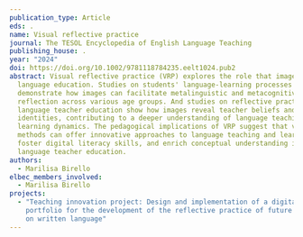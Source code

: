 ```yaml
---
publication_type: Article
eds: .
name: Visual reflective practice
journal: The TESOL Encyclopedia of English Language Teaching
publishing_house: .
year: "2024"
doi: https://doi.org/10.1002/9781118784235.eelt1024.pub2
abstract: Visual reflective practice (VRP) explores the role that images play in
  language education. Studies on students' language‐learning processes
  demonstrate how images can facilitate metalinguistic and metacognitive
  reflection across various age groups. And studies on reflective practice in
  language teacher education show how images reveal teacher beliefs and
  identities, contributing to a deeper understanding of language teaching and
  learning dynamics. The pedagogical implications of VRP suggest that visual
  methods can offer innovative approaches to language teaching and learning,
  foster digital literacy skills, and enrich conceptual understanding in
  language teacher education.
authors:
  - Marilisa Birello
elbec_members_involved:
  - Marilisa Birello
projects:
  - "Teaching innovation project: Design and implementation of a digital
    portfolio for the development of the reflective practice of future teachers
    on written language"
---
```

